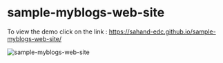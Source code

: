 # sample-myblogs-web-site

To view the demo click on the link : https://sahand-edc.github.io/sample-myblogs-web-site/

![sample-myblogs-web-site](https://github.com/sahand-edc/sample-myblogs-web-site/assets/107874587/e1c074b5-5f1c-412b-b641-c78d8781256e)

